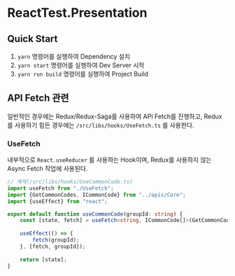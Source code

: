 # ReactTest.Presentation

## Quick Start
1. `yarn` 명령어를 실행하여 Dependency 설치
2. `yarn start` 명령어를 실행하여 Dev Server 시작
3. `yarn run build` 명령어를 실행하여 Project Build

## API Fetch 관련
일반적인 경우에는 Redux/Redux-Saga를 사용하여 API Fetch를 진행하고, Redux를 사용하기 힘든 경우에는 `/src/libs/hooks/UseFetch.ts` 를 사용한다.

### UseFetch
내부적으로 `React.useReducer` 를 사용하는 Hook이며, Redux를 사용하지 않는 Async Fetch 작업에 사용된다.
```typescript jsx
// 예제(/src/libs/hooks/UseCommonCode.ts)
import useFetch from "./UseFetch";
import {GetCommonCodes, ICommonCode} from "../apis/Core";
import {useEffect} from "react";

export default function useCommonCode(groupId: string) {
    const [state, fetch] = useFetch<string, ICommonCode[]>(GetCommonCodes);
    
    useEffect(() => {
        fetch(groupId);
    }, [fetch, groupId]);
    
    return [state];
}
```